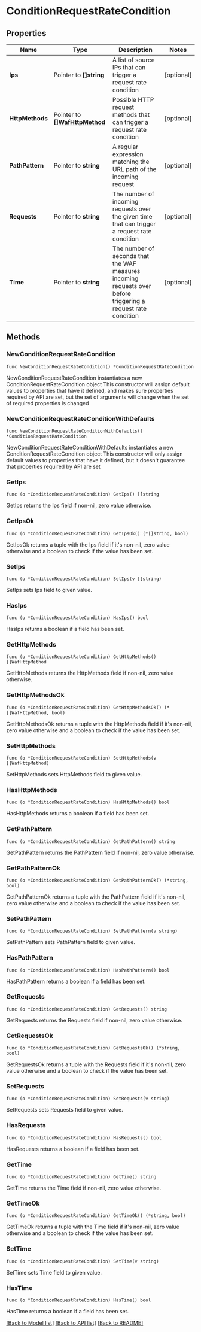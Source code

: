 # ConditionRequestRateCondition

## Properties

Name | Type | Description | Notes
------------ | ------------- | ------------- | -------------
**Ips** | Pointer to **[]string** | A list of source IPs that can trigger a request rate condition | [optional] 
**HttpMethods** | Pointer to [**[]WafHttpMethod**](wafHttpMethod.md) | Possible HTTP request methods that can trigger a request rate condition | [optional] 
**PathPattern** | Pointer to **string** | A regular expression matching the URL path of the incoming request | [optional] 
**Requests** | Pointer to **string** | The number of incoming requests over the given time that can trigger a request rate condition | [optional] 
**Time** | Pointer to **string** | The number of seconds that the WAF measures incoming requests over before triggering a request rate condition | [optional] 

## Methods

### NewConditionRequestRateCondition

`func NewConditionRequestRateCondition() *ConditionRequestRateCondition`

NewConditionRequestRateCondition instantiates a new ConditionRequestRateCondition object
This constructor will assign default values to properties that have it defined,
and makes sure properties required by API are set, but the set of arguments
will change when the set of required properties is changed

### NewConditionRequestRateConditionWithDefaults

`func NewConditionRequestRateConditionWithDefaults() *ConditionRequestRateCondition`

NewConditionRequestRateConditionWithDefaults instantiates a new ConditionRequestRateCondition object
This constructor will only assign default values to properties that have it defined,
but it doesn't guarantee that properties required by API are set

### GetIps

`func (o *ConditionRequestRateCondition) GetIps() []string`

GetIps returns the Ips field if non-nil, zero value otherwise.

### GetIpsOk

`func (o *ConditionRequestRateCondition) GetIpsOk() (*[]string, bool)`

GetIpsOk returns a tuple with the Ips field if it's non-nil, zero value otherwise
and a boolean to check if the value has been set.

### SetIps

`func (o *ConditionRequestRateCondition) SetIps(v []string)`

SetIps sets Ips field to given value.

### HasIps

`func (o *ConditionRequestRateCondition) HasIps() bool`

HasIps returns a boolean if a field has been set.

### GetHttpMethods

`func (o *ConditionRequestRateCondition) GetHttpMethods() []WafHttpMethod`

GetHttpMethods returns the HttpMethods field if non-nil, zero value otherwise.

### GetHttpMethodsOk

`func (o *ConditionRequestRateCondition) GetHttpMethodsOk() (*[]WafHttpMethod, bool)`

GetHttpMethodsOk returns a tuple with the HttpMethods field if it's non-nil, zero value otherwise
and a boolean to check if the value has been set.

### SetHttpMethods

`func (o *ConditionRequestRateCondition) SetHttpMethods(v []WafHttpMethod)`

SetHttpMethods sets HttpMethods field to given value.

### HasHttpMethods

`func (o *ConditionRequestRateCondition) HasHttpMethods() bool`

HasHttpMethods returns a boolean if a field has been set.

### GetPathPattern

`func (o *ConditionRequestRateCondition) GetPathPattern() string`

GetPathPattern returns the PathPattern field if non-nil, zero value otherwise.

### GetPathPatternOk

`func (o *ConditionRequestRateCondition) GetPathPatternOk() (*string, bool)`

GetPathPatternOk returns a tuple with the PathPattern field if it's non-nil, zero value otherwise
and a boolean to check if the value has been set.

### SetPathPattern

`func (o *ConditionRequestRateCondition) SetPathPattern(v string)`

SetPathPattern sets PathPattern field to given value.

### HasPathPattern

`func (o *ConditionRequestRateCondition) HasPathPattern() bool`

HasPathPattern returns a boolean if a field has been set.

### GetRequests

`func (o *ConditionRequestRateCondition) GetRequests() string`

GetRequests returns the Requests field if non-nil, zero value otherwise.

### GetRequestsOk

`func (o *ConditionRequestRateCondition) GetRequestsOk() (*string, bool)`

GetRequestsOk returns a tuple with the Requests field if it's non-nil, zero value otherwise
and a boolean to check if the value has been set.

### SetRequests

`func (o *ConditionRequestRateCondition) SetRequests(v string)`

SetRequests sets Requests field to given value.

### HasRequests

`func (o *ConditionRequestRateCondition) HasRequests() bool`

HasRequests returns a boolean if a field has been set.

### GetTime

`func (o *ConditionRequestRateCondition) GetTime() string`

GetTime returns the Time field if non-nil, zero value otherwise.

### GetTimeOk

`func (o *ConditionRequestRateCondition) GetTimeOk() (*string, bool)`

GetTimeOk returns a tuple with the Time field if it's non-nil, zero value otherwise
and a boolean to check if the value has been set.

### SetTime

`func (o *ConditionRequestRateCondition) SetTime(v string)`

SetTime sets Time field to given value.

### HasTime

`func (o *ConditionRequestRateCondition) HasTime() bool`

HasTime returns a boolean if a field has been set.


[[Back to Model list]](../README.md#documentation-for-models) [[Back to API list]](../README.md#documentation-for-api-endpoints) [[Back to README]](../README.md)


